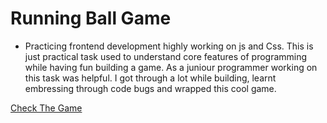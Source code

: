 # Running Ball Game
- Practicing frontend development highly working on js and Css. 
This is just practical task used to understand core features of programming while having fun building a game. 
As a juniour programmer working on this task was helpful. I got through a lot while building, learnt embressing through code bugs and wrapped this cool game.

 [Check The Game](https://zking4ever.github.io/Ball-game/)

